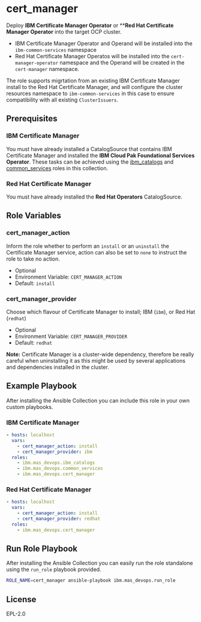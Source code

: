 cert_manager
===============================================================================
Deploy **IBM Certificate Manager Operator** or ****Red Hat Certificate Manager Operator** into the target OCP cluster.

- IBM Certificate Manager Operator and Operand will be installed into the `ibm-common-services` namespace
- Red Hat Certificate Manager Operatos will be installed into the `cert-manager-operator` namespace and the Operand will be created in the `cert-manager` namespace.

The role supports migrtation from an existing IBM Certificate Manager install to the Red Hat Certificate Manager, and will configure the cluster resources namespace to `ibm-common-services` in this case to ensure compatibility with all existing `ClusterIssuers`.


Prerequisites
-------------------------------------------------------------------------------
### IBM Certificate Manager
You must have already installed a CatalogSource that contains IBM Certificate Manager and installed the **IBM Cloud Pak Foundational Services Operator**.  These tasks can be achieved using the [ibm_catalogs](ibm_catalogs.md) and [common_services](common_services.md) roles in this collection.


### Red Hat Certificate Manager
You must have already installed the **Red Hat Operators** CatalogSource.


Role Variables
-------------------------------------------------------------------------------
### cert_manager_action
Inform the role whether to perform an `install` or an `uninstall` the Certificate Manager service, action can also be set to `none` to instruct the role to take no action.

- Optional
- Environment Variable: `CERT_MANAGER_ACTION`
- Default: `install`

### cert_manager_provider
Choose which flavour of Certificate Manager to install; IBM (`ibm`), or Red Hat (`redhat`)

- Optional
- Environment Variable: `CERT_MANAGER_PROVIDER`
- Default: `redhat`

**Note:** Certificate Manager is a cluster-wide dependency, therefore be really careful when uninstalling it as this might be used by several applications and dependencies installed in the cluster.

Example Playbook
-------------------------------------------------------------------------------
After installing the Ansible Collection you can include this role in your own custom playbooks.

### IBM Certificate Manager
```yaml
- hosts: localhost
  vars:
    - cert_manager_action: install
    - cert_manager_provider: ibm
  roles:
    - ibm.mas_devops.ibm_catalogs
    - ibm.mas_devops.common_services
    - ibm.mas_devops.cert_manager
```

### Red Hat Certificate Manager
```yaml
- hosts: localhost
  vars:
    - cert_manager_action: install
    - cert_manager_provider: redhat
  roles:
    - ibm.mas_devops.cert_manager
```


Run Role Playbook
-------------------------------------------------------------------------------
After installing the Ansible Collection you can easily run the role standalone using the `run_role` playbook provided.

```bash
ROLE_NAME=cert_manager ansible-playbook ibm.mas_devops.run_role
```


License
-------------------------------------------------------------------------------
EPL-2.0
